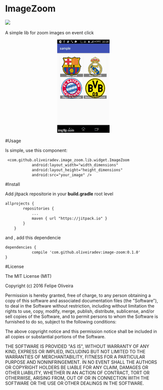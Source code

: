 # ImageZoom

[![](https://jitpack.io/v/oliveiradev/image-zoom.svg)](https://jitpack.io/#oliveiradev/image-zoom)

A simple lib for zoom images on event click 

<p align="center">
  <img src="art/12ynog.gif" alt="Image Zoom" />
</p>

#Usage

Is simple, use this component:

```
 <com.github.oliveiradev.image_zoom.lib.widget.ImageZoom
            android:layout_width="width_dimensions"
            android:layout_height="height_dimensions"
            android:src="your_image" />
```

#Install 

Add jitpack repositorie in your __build.gradle__ root level
```
allprojects {
		repositories {
			...
			maven { url "https://jitpack.io" }
		}
	}
```
and , add this dependencie

```
dependencies {
	        compile 'com.github.oliveiradev:image-zoom:0.1.0'
}
```

#License

The MIT License (MIT)

Copyright (c) 2016 Felipe Oliveira

Permission is hereby granted, free of charge, to any person obtaining a 
copy of this software and associated documentation files (the "Software"), 
to deal in the Software without restriction, including without limitation 
the rights to use, copy, modify, merge, publish, distribute, sublicense, 
and/or sell copies of the Software, and to permit persons to whom the Software is 
furnished to do so, subject to the following conditions:

The above copyright notice and this permission notice shall be included 
in all copies or substantial portions of the Software.

THE SOFTWARE IS PROVIDED "AS IS", WITHOUT WARRANTY OF ANY KIND, EXPRESS OR IMPLIED, 
INCLUDING BUT NOT LIMITED TO THE WARRANTIES OF MERCHANTABILITY, FITNESS FOR A PARTICULAR 
PURPOSE AND NONINFRINGEMENT. IN NO EVENT SHALL THE AUTHORS OR COPYRIGHT HOLDERS BE LIABLE 
FOR ANY CLAIM, DAMAGES OR OTHER LIABILITY, WHETHER IN AN ACTION OF CONTRACT, TORT OR OTHERWISE,
ARISING FROM, OUT OF OR IN CONNECTION WITH THE SOFTWARE OR THE USE OR OTHER DEALINGS IN THE SOFTWARE.



